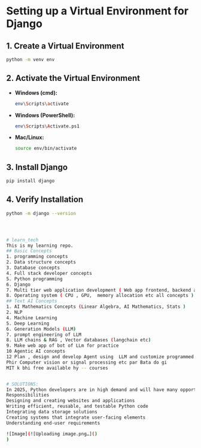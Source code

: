# Setting up a Virtual Environment for Django

## 1. Create a Virtual Environment
```sh
python -m venv env
```

## 2. Activate the Virtual Environment
- **Windows (cmd):**
  ```sh
  env\Scripts\activate
  ```
- **Windows (PowerShell):**
  ```sh
  env\Scripts\Activate.ps1
  ```
- **Mac/Linux:**
  ```sh
  source env/bin/activate
  ```

## 3. Install Django
```sh
pip install django
```

## 4. Verify Installation
```sh
python -m django --version




# learn_tech
This is my learning repo.
## Basic Concepts 
1. programming concepts 
2. Data structure concepts 
3. Database concepts
4. Full stack developer concepts
5. Python programming 
6. Django
7. Multi tier web application development ( Web app frontend, backend and micro services concepts )
8. Operating system ( CPU , GPU,  memory allocation etc all concepts )
## Text AI Concepts 
1. AI Mathematics Concepts (Linear Algebra, AI Mathematics, Stats )
2. NLP
4. Machine Learning 
5. Deep Learning
6. Generation Models (LLM)
7. prompt engineering of LLM 
8. LLM chains & RAG , Vector databases (langchain etc)
9. Make web app of bot of LLm for practice 
10 Agentic AI concepts
12 Plan , design and develop Agent using  LLM and customize programmed modules
Phir Computer vision or signal processing etc par Bata do gi
MIT k bhi free available hy -- courses


# SOLUTIONS:
In 2025, Python developers are in high demand and will have many opportunities in the digital landscape. Python is a versatile programming language that can be used for web programming, cybersecurity, data science, and artificial intelligence. 
Responsibilities 
Designing and creating websites and applications
Writing efficient, reusable, and testable Python code
Integrating data storage solutions
Creating systems that integrate user-facing elements
Understanding end-user requirements

![Image](![Uploading image.png…]()
)
